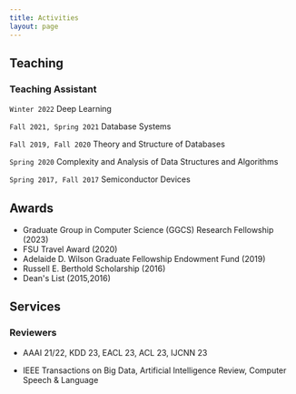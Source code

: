```yaml
---
title: Activities
layout: page
---
```



## Teaching

### Teaching Assistant

`Winter 2022` Deep Learning

`Fall 2021, Spring 2021` Database Systems

`Fall 2019, Fall 2020` Theory and Structure of Databases
 
`Spring 2020` Complexity and Analysis of Data Structures and Algorithms

`Spring 2017, Fall 2017` Semiconductor Devices


## Awards

* Graduate Group in Computer Science (GGCS) Research Fellowship (2023)
* FSU Travel Award (2020)
* Adelaide D. Wilson Graduate Fellowship Endowment Fund (2019)
* Russell E. Berthold Scholarship (2016)
* Dean's List (2015,2016)


## Services

### Reviewers
* AAAI 21/22, KDD 23, EACL 23, ACL 23, IJCNN 23


* IEEE Transactions on Big Data, Artificial Intelligence Review, Computer Speech & Language


